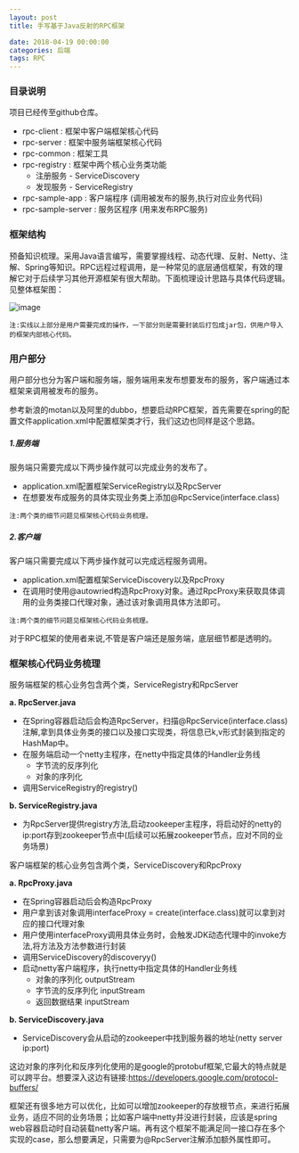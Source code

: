 ```yaml
---
layout: post
title: 手写基于Java反射的RPC框架

date: 2018-04-19 00:00:00
categories: 后端
tags: RPC
---
```

### 目录说明
项目已经传至github仓库。

* rpc-client : 框架中客户端框架核心代码
* rpc-server : 框架中服务端框架核心代码
* rpc-common : 框架工具
* rpc-registry : 框架中两个核心业务类功能
	* 注册服务 - ServiceDiscovery
	* 发现服务 - ServiceRegistry
* rpc-sample-app : 客户端程序 (调用被发布的服务,执行对应业务代码)
* rpc-sample-server : 服务区程序 (用来发布RPC服务)

### 框架结构

预备知识梳理。采用Java语言编写，需要掌握线程、动态代理、反射、Netty、注解、Spring等知识。RPC远程过程调用，是一种常见的底层通信框架，有效的理解它对于后续学习其他开源框架有很大帮助。下面梳理设计思路与具体代码逻辑。见整体框架图：

![image](https://i.loli.net/2019/06/30/5d184769612ae52000.jpg)

`注:实线以上部分是用户需要完成的操作，一下部分则是需要封装后打包成jar包，供用户导入的框架内部核心代码。`

### 用户部分
用户部分也分为客户端和服务端，服务端用来发布想要发布的服务，客户端通过本框架来调用被发布的服务。

参考新浪的motan以及阿里的dubbo，想要启动RPC框架，首先需要在spring的配置文件application.xml中配置框架类才行，我们这边也同样是这个思路。

##### 1.服务端
服务端只需要完成以下两步操作就可以完成业务的发布了。

* application.xml配置框架ServiceRegistry以及RpcServer
* 在想要发布成服务的具体实现业务类上添加@RpcService(interface.class)

`注:两个类的细节问题见框架核心代码业务梳理。`


##### 2.客户端
客户端只需要完成以下两步操作就可以完成远程服务调用。

* application.xml配置框架ServiceDiscovery以及RpcProxy
* 在调用时使用@autowried构造RpcProxy对象。通过RpcProxy来获取具体调用的业务类接口代理对象，通过该对象调用具体方法即可。

`注:两个类的细节问题见框架核心代码业务梳理。`

对于RPC框架的使用者来说,不管是客户端还是服务端，底层细节都是透明的。

### 框架核心代码业务梳理

服务端框架的核心业务包含两个类，ServiceRegistry和RpcServer

**a. RpcServer.java**

- 在Spring容器启动后会构造RpcServer，扫描@RpcService(interface.class)注解,拿到具体业务类的接口以及接口实现类，将信息已k,v形式封装到指定的HashMap中。
- 在服务端启动一个netty主程序，在netty中指定具体的Handler业务线
	- 字节流的反序列化 
	- 对象的序列化
- 调用ServiceRegistry的registry()

**b. ServiceRegistry.java**

- 为RpcServer提供registry方法,启动zookeeper主程序，将启动好的netty的ip:port存到zookeeper节点中(后续可以拓展zookeeper节点，应对不同的业务场景)

客户端框架的核心业务包含两个类，ServiceDiscovery和RpcProxy

**a. RpcProxy.java**

- 在Spring容器启动后会构造RpcProxy
- 用户拿到该对象调用interfaceProxy = create(interface.class)就可以拿到对应的接口代理对象
- 用户使用interfaceProxy调用具体业务时，会触发JDK动态代理中的invoke方法,将方法及方法参数进行封装
- 调用ServiceDiscovery的discoveryy()
- 启动netty客户端程序，执行netty中指定具体的Handler业务线
	- 对象的序列化 outputStream
	- 字节流的反序列化 inputStream
	- 返回数据结果 inputStream

**b. ServiceDiscovery.java**

- ServiceDiscovery会从启动的zookeeper中找到服务器的地址(netty server ip:port)

这边对象的序列化和反序列化使用的是google的protobuf框架,它最大的特点就是可以跨平台。想要深入这边有链接:https://developers.google.com/protocol-buffers/

框架还有很多地方可以优化，比如可以增加zookeeper的存放根节点，来进行拓展业务，适应不同的业务场景；比如客户端中netty并没进行封装，应该是spring web容器启动时自动装载netty客户端。再有这个框架不能满足同一接口存在多个实现的case，那么想要满足，只需要为@RpcServer注解添加额外属性即可。